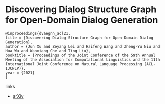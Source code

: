 # Discovering Dialog Structure Graph for Open-Domain Dialog Generation

```
@inproceedings{dvaegnn_acl21,
title = {Discovering Dialog Structure Graph for Open-Domain Dialog Generation},
author = {Jun Xu and Zeyang Lei and Haifeng Wang and Zheng-Yu Niu and Hua Wu and Wanxiang Che and Ting Liu},
booktitle = {Proceedings of the Joint Conference of the 59th Annual Meeting of the Association for Computational Linguistics and the 11th International Joint Conference on Natural Language Processing (ACL-IJCNLP)},
year = {2021}
}
```

links
- [arXiv](https://arxiv.org/abs/2012.15543)
